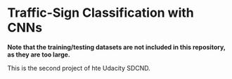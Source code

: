 # Traffic-Sign Classification with CNNs

**Note that the training/testing datasets are not included in this repository, as they are too large.**

This is the second project of hte Udacity SDCND. 